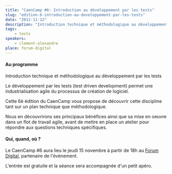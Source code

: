 ```yaml
---
title: "CaenCamp #6: Introduction au développement par les tests"
slug: "edition-6-introduction-au-developpement-par-les-tests"
date: "2012-11-12"
description: "Introduction technique et méthodologique au développement par les tests"
tags:
    - tests
speakers:
    - clement-alexandre
place: forum-digital
---
```


#### Au programme

Introduction technique et méthodologique au développement par les tests

Le développement par les tests (test driven development) permet une industrialisation agile du
processus de création de logiciel.

Cette 6è édition du CaenCamp vous propose de découvrir cette discipline tant sur un plan technique
que méthodologique.

Nous en découvrirons ses principaux bénéfices ainsi que sa mise en oeuvre dans un flot de travail
agile, avant de mettre en place un atelier pour répondre aux questions techniques spécifiques.

#### Qui, quand, où ?

Le CaenCamp #6 aura lieu le jeudi 15 novembre à partir de 18h au
[Forum Digital](http://www.forum-digital.fr), partenaire de l'évènement.

L'entrée est gratuite et la séance sera accompagnée d'un petit apéro.
